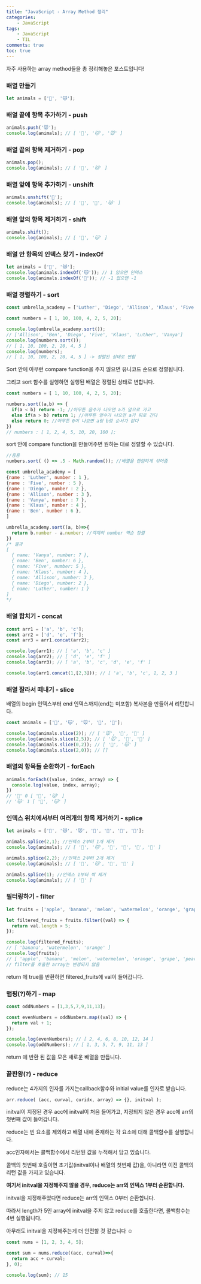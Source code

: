 ```yaml
---
title: "JavaScript - Array Method 정리"
categories:
    - JavaScript
tags:
    - JavaScript
    - TIL
comments: true
toc: true
---
```


자주 사용하는 array method들을 총 정리해놓은 포스트입니다!



### 배열 만들기

```js
let animals = ['🐶', '🐱'];
```

### 배열 끝에 항목 추가하기 - push

```js
animals.push('🐭');
console.log(animals); // [ '🐶', '🐱', '🐭' ]
```

### 배열 끝의 항목 제거하기 - pop

```js
animals.pop();
console.log(animals); // [ '🐶', '🐱' ]
```

### 배열 앞에 항목 추가하기 - unshift

```js
animals.unshift('🐹');
console.log(animals); // [ '🐹', '🐶', '🐱' ]
```

### 배열 앞의 항목 제거하기 - shift

```js
animals.shift();
console.log(animals); // [ '🐶', '🐱' ]
```

### 배열 안 항목의 인덱스 찾기 - indexOf

```js
let animals = ['🐶', '🐱'];
console.log(animals.indexOf('🐱')); // 1 있으면 인덱스
console.log(animals.indexOf('🐻')); // -1 없으면 -1
```

### 배열 정렬하기 - sort

```js
const umbrella_academy = ['Luther', 'Diego', 'Allison', 'Klaus', 'Five', 'Ben', 'Vanya'];

const numbers = [ 1, 10, 100, 4, 2, 5, 20];

console.log(umbrella_academy.sort());
// ['Allison', 'Ben', 'Diego', 'Five', 'Klaus', 'Luther', 'Vanya']
console.log(numbers.sort());
// [ 1, 10, 100, 2, 20, 4, 5 ]
console.log(numbers); 
// [ 1, 10, 100, 2, 20, 4, 5 ] -> 정렬된 상태로 변함
```

Sort 안에 아무런 compare function을 주지 않으면 유니코드 순으로 정렬됩니다.

그리고 sort 함수를 실행하면 실행된 배열은 정렬된 상태로 변합니다.

```js
const numbers = [ 1, 10, 100, 4, 2, 5, 20];

numbers.sort((a,b) => {
  if(a < b) return -1; //아무튼 음수가 나오면 a가 앞으로 가고
  else if(a > b) return 1; //아무튼 양수가 나오면 a가 뒤로 간다
  else return 0; //아무튼 0이 나오면 a랑 b랑 순서가 같다
})
// numbers : [ 1, 2, 4, 5, 10, 20, 100 ];
```

sort 안에 compare function을 만들어주면 원하는 대로 정렬할 수 있습니다.

```js
//응용
numbers.sort( () => .5 - Math.random()); //배열을 랜덤하게 섞어줌

const umbrella_academy = [
{name : 'Luther', number : 1 },
{name : 'Five', number : 5 },
{name : 'Diego', number : 2 },
{name : 'Allison', number : 3 },
{name : 'Vanya', number : 7 },
{name : 'Klaus', number : 4 },
{name : 'Ben', number : 6 },
]

umbrella_academy.sort((a, b)=>{
  return b.number - a.number; //객체의 number 역순 정렬
}) 
/* 결과
[
  { name: 'Vanya', number: 7 },
  { name: 'Ben', number: 6 },
  { name: 'Five', number: 5 },
  { name: 'Klaus', number: 4 },
  { name: 'Allison', number: 3 },
  { name: 'Diego', number: 2 },
  { name: 'Luther', number: 1 }
]
*/
```

### 배열 합치기 - concat



```js
const arr1 = ['a', 'b', 'c'];
const arr2 = ['d', 'e', 'f'];
const arr3 = arr1.concat(arr2);

console.log(arr1); // [ 'a', 'b', 'c' ]
console.log(arr2); // [ 'd', 'e', 'f' ]
console.log(arr3); // [ 'a', 'b', 'c', 'd', 'e', 'f' ]

console.log(arr1.concat(1,[2,3])); // [ 'a', 'b', 'c', 1, 2, 3 ]
```



### 배열 잘라서 떼내기 - slice

배열의 begin 인덱스부터 end 인덱스까지(end는 미포함) 복사본을 만들어서 리턴합니다. 



```js
const animals = ['🐶', '🐱', '🐭', '🐹', '🐰'];

console.log(animals.slice(2)); // [ '🐭', '🐹', '🐰' ]
console.log(animals.slice(2,5)); // [ '🐭', '🐹', '🐰' ]
console.log(animals.slice(0,2)); // [ '🐶', '🐱' ]
console.log(animals.slice(2,0)); // []
```




### 배열의 항목들 순환하기 - forEach

```js
animals.forEach((value, index, array) => {
  console.log(value, index, array);
})
// '🐶' 0 [ '🐶', '🐱' ]
// '🐱' 1 [ '🐶', '🐱' ]
```

### 인덱스 위치에서부터 여러개의 항목 제거하기 - splice

```js
let animals = ['🐶', '🐱', '🐭', '🐹', '🐰', '🦊', '🐻'];

animals.splice(2,1); //인덱스 2부터 1개 제거
console.log(animals); // [ '🐶', '🐱', '🐹', '🐰', '🦊', '🐻' ]

animals.splice(2,2); //인덱스 2부터 2개 제거
console.log(animals); // [ '🐶', '🐱', '🦊', '🐻' ]

animals.splice(1); //인덱스 1부터 싹 제거
console.log(animals); // [ '🐶' ]
```

### 필터링하기 - filter

```js
let fruits = ['apple', 'banana', 'melon', 'watermelon', 'orange', 'grape', 'pear'];

let filtered_fruits = fruits.filter((val) => {
  return val.length > 5;
});

console.log(filtered_fruits); 
// [ 'banana', 'watermelon', 'orange' ]
console.log(fruits);
// [ 'apple', 'banana', 'melon', 'watermelon', 'orange', 'grape', 'pear' ]
// filter를 호출한 array는 변경되지 않음
```

return 에 true를 반환하면 filtered_fruits에 val이 들어갑니다.

### 맵핑(?)하기 - map

```js
const oddNumbers = [1,3,5,7,9,11,13];

const evenNumbers = oddNumbers.map((val) => {
  return val + 1;
});

console.log(evenNumbers); // [ 2, 4, 6, 8, 10, 12, 14 ]
console.log(oddNumbers); // [ 1, 3, 5, 7, 9, 11, 13 ]
```

return 에 반환 된 값을 모은 새로운 배열을 만듭니다.

### 끝판왕(?) - reduce

reduce는 4가지의 인자를 가지는callback함수와 initial value를 인자로 받습니다.

```js
arr.reduce( (acc, curval, curidx, array) => {}, initval );
```

initval이 지정된 경우 acc에 initval이 처음 들어가고, 지정되지 않은 경우 acc에 arr의 첫번째 값이 들어갑니다.

reduce는 빈 요소를 제외하고 배열 내에 존재하는 각 요소에 대해 콜백함수를 실행합니다.

acc인자에서는 콜백함수에서 리턴된 값을 누적해서 담고 있습니다. 

콜백의 첫번째 호출이면 초기값(initval이나 배열의 첫번째 값)을,  아니라면 이전 콜백의 리턴 값을 가지고 있습니다.

**여기서 initval을 지정해주지 않을 경우, reduce는 arr의 인덱스 1부터 순환합니다.**

initval을 지정해주었다면 reduce는 arr의 인덱스 0부터 순환합니다.

따라서 length가 5인 array에 initval을 주지 않고 reduce를 호출한다면, 콜백함수는 4번 실행됩니다.

아무래도 initval을 지정해주는게 더 안전할 것 같습니다 ☺️

```js
const nums = [1, 2, 3, 4, 5];

const sum = nums.reduce((acc, curval)=>{
  return acc + curval;
}, 0);

console.log(sum); // 15
```



